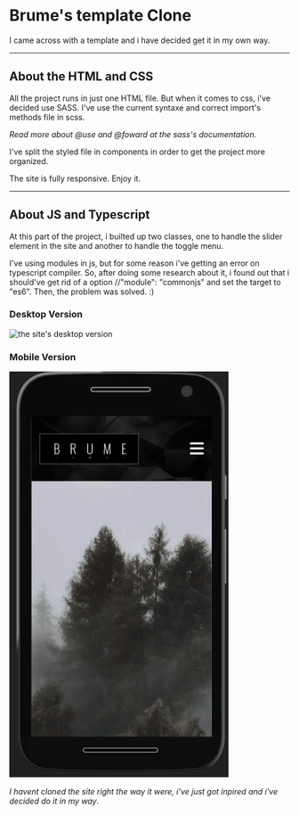 # Brume's template Clone

I came across with a template and i have decided get it in my own way. 

---

## About the HTML and CSS

All the project runs in just one HTML file. But when it comes to css, i've decided use SASS. 
I've use the current syntaxe and correct import's methods file in scss.

*Read more about @use and @foward at the sass's documentation.*

I've split the styled file in components in order to get the project more organized.

The site is fully responsive. Enjoy it.

---

## About JS and Typescript

At this part of the project, i builted up two classes, one to handle the slider element in the site and another to handle the toggle menu.

I've using modules in js, but for some reason i've getting an error on typescript compiler. So, after doing some research about it, i found out that i should've get rid of a option //"module": "commonjs" and set the target to "es6". Then, the problem was solved. :)

### Desktop Version

<img src="public/img/gif/brume-desktop-version.gif" alt="the site's desktop version"/>

### Mobile Version 

<img src="public/img/gif/brume-mobile-version.gif" alt="the site's mobile version"/>


*I havent cloned the site right the way it were, i've just got inpired and i've decided do it in my way*.








